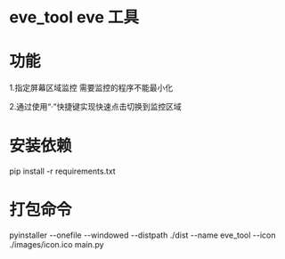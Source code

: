 # eve_tool eve 工具

# 功能

1.指定屏幕区域监控
需要监控的程序不能最小化

2.通过使用“·”快捷键实现快速点击切换到监控区域

# 安装依赖

pip install -r requirements.txt

# 打包命令

pyinstaller --onefile --windowed --distpath ./dist --name eve_tool --icon ./images/icon.ico main.py 